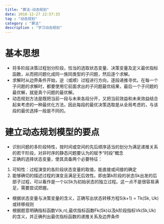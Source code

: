 ```yaml
---
title: "算法-动态规划"
date: 2018-12-27 22:57:33
tag : "动态规划"
category : "算法"
description : "学习动态规划"
---
```


# 基本思想

- 将多阶段决策过程划分阶段，恰当的选取状态变量、决策变量及定义最优指标函数，从而把问题化成同一族同类型的子问题，然后逐个求解。
- 求解时从边界条件开始，逆（或顺）过程进行方向，逐段递推寻优。在每一个子问题的求解时，都要使用它前面求出的子问题最优结果，最后一个子问题的最优解，就是真个问题的最优解。
- 动态规划方法是既把当前一段与未来各段分开，又把当前效益和未来效益结合起来考虑的一种最优化方法，因此每段的最优决策选取是从全局考虑的，与该段的最优选择一般是不同的。

# 建立动态规划模型的要点

- 识别问题的多阶段特性，按时间或空间的先后顺序适当的划分为满足递推关系的若干阶段，对非时序的静态问题要认为的赋予“时段”概念
- 正确的选择状态变量，使其具备两个必要特征：
1. 可知性：过程演变的各阶段状态变量的取值，能直接或间接的确定
2. 能够确切的描述过程的演变且满足无后效性。即由第k阶段的状态Sk出发的后部子过程，可以看作是一个以Sk为初始状态的独立过程。这一点不是很容易满足，需要尝试把握。
- 根据状态变量与决策变量的含义，正确写出状态转移方程S(k+1) = Tk(Sk, Uk)或转移规则
- 根据题意明确指标函数V(k,n),最优指标函数Fk(Sk)以及k阶段指标Vk(Sk,Uk)的含义，并正确列出最优指标函数的递推关系及边界条件

